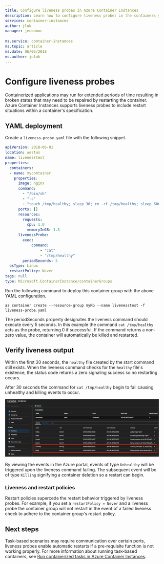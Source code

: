```yaml
---
title: Configure liveness probes in Azure Container Instances
description: Learn how to configure liveness probes in the containers you run in Azure Container Instances
services: container-instances
author: jluk
manager: jeconnoc

ms.service: container-instances
ms.topic: article
ms.date: 06/05/2018
ms.author: juluk
---
```

# Configure liveness probes

Containerized applications may run for extended periods of time resulting in broken states that may need to be repaired by restarting the container. Azure Container Instances supports liveness probes to include restart situations within a container's specification.

## YAML deployment

Create a `liveness-probe.yaml` file with the following snippet. 

```yaml
apiVersion: 2018-06-01
location: westus
name: livenesstest
properties:
  containers:
  - name: mycontainer
    properties:
      image: nginx
      command:
        - "/bin/sh"
        - "-c"
        - "touch /tmp/healthy; sleep 30; rm -rf /tmp/healthy; sleep 600"
      ports: []
      resources:
        requests:
          cpu: 1.0
          memoryInGB: 1.5
      livenessProbe:
        exec:
            command: 
                - "cat"
                - "/tmp/healthy"
        periodSeconds: 5
  osType: Linux
  restartPolicy: Never
tags: null
type: Microsoft.ContainerInstance/containerGroups
```
Run the following command to deploy this container group with the above YAML configuration.

```azurecli-interactive
az container create --resource-group myRG --name livenesstest -f liveness-probe.yaml
```

The periodSeconds property designates the liveness command should execute every 5 seconds. In this example the command `cat /tmp/healthy` acts as the probe, returning 0 if successful. If the command returns a non-zero value, the container will automatically be killed and restarted.

## Verify liveness output

Within the first 30 seconds, the `healthy` file created by the start command still exists. When the liveness command checks for the `healthy` file's existence, the status code returns a zero signaling success so no restarting occurs.

After 30 seconds the command for `cat /tmp/healthy` begin to fail causing unhealthy and killing events to occur.

![Portal unhealthy event][portal-unhealthy]

By viewing the events in the Azure portal, events of type `Unhealthy` will be triggered upon the liveness command failing. The subsequent event will be of type `Killing` signifying a container deletion so a restart can begin.

### Liveness and restart policies

Restart policies supercede the restart behavior triggered by liveness probes. For example, if you set a `restartPolicy = Never` and a liveness probe the container group will not restart in the event of a failed liveness check to adhere to the container group's restart policy.

## Next steps

Task-based scenarios may require communication over certain ports, liveness probes enable automatic restarts if a pre-requisite function is not working properly. For more information about running task-based containers, see [Run containerized tasks in Azure Container Instances](container-instances-restart-policy.md).

<!-- IMAGES -->
[portal-unhealthy]: ./media/container-instances-liveness-probe/unhealthy-killing.png
[portal-env-vars-02]: ./media/container-instances-environment-variables/portal-env-vars-02.png

<!-- LINKS - External -->
[aci-wordcount]: https://hub.docker.com/r/microsoft/aci-wordcount/

<!-- LINKS Internal -->
[az-container-create]: /cli/azure/container#az-container-create
[az-container-logs]: /cli/azure/container#az-container-logs
[az-container-show]: /cli/azure/container#az-container-show
[azure-cli-install]: /cli/azure/
[azure-instance-log]: /powershell/module/azurerm.containerinstance/get-azurermcontainerinstancelog
[azure-powershell-install]: /powershell/azure/install-azurerm-ps
[new-azurermcontainergroup]: /powershell/module/azurerm.containerinstance/new-azurermcontainergroup
[portal]: https://portal.azure.com
